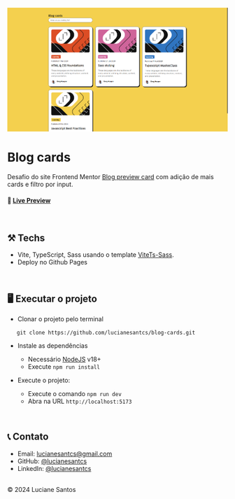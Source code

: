 ![image](https://raw.githubusercontent.com/lucianesantcs/blog-cards/main/public/preview.png) 
# Blog cards

 Desafio do site Frontend Mentor [Blog preview card](https://www.frontendmentor.io/challenges/blog-preview-card-ckPaj01IcS) com adição de mais cards e filtro por input. 
 <br />
 #### :rocket: [Live Preview](https://lucianesantcs.github.io/blog-cards/)

<br />

## :hammer_and_pick: Techs
- Vite, TypeScript, Sass usando o template [ViteTs-Sass](https://github.com/lucianesantcs/vitets-sass).
- Deploy no Github Pages

 <br />

 ## :desktop_computer: Executar o projeto
 - Clonar o projeto pelo terminal
 ```
    git clone https://github.com/lucianesantcs/blog-cards.git
```
- Instale as dependências 
  - Necessário [NodeJS](https://nodejs.org/en) v18+
  - Execute `npm run install`

- Execute o projeto:
  - Execute o comando `npm run dev`
  - Abra na URL `http://localhost:5173`
 
<br />

## :telephone_receiver: Contato

- Email: lucianesantcs@gmail.com
- GitHub: [@lucianesantcs](https://github.com/lucianesantcs)
- LinkedIn: [@lucianesantcs](https://linkedin.com/in/lucianesantcs)

<br />
© 2024 Luciane Santos
